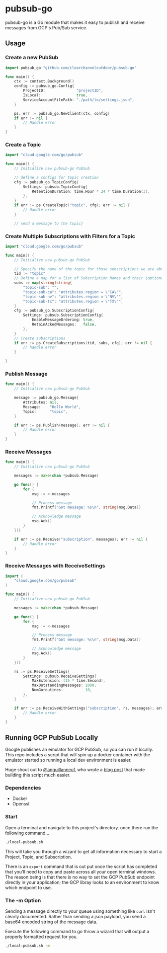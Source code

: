 # pubsub-go

pubsub-go is a Go module that makes it easy to publish and receive messages from GCP's Pub/Sub service.

## Usage

### Create a new PubSub

```go
import pubsub_go "github.com/clearchanneloutdoor/pubsub-go"

func main() {
    ctx := context.Background()
    config := pubsub_go.Config{
        ProjectID:              "projectID",
        IsLocal:                true,
        ServiceAccountFilePath: "./path/to/settings.json",
    }

    ps, err := pubsub_go.NewClient(ctx, config)
    if err != nil {
        // Handle error
    }
}
```

### Create a Topic

```go
import "cloud.google.com/go/pubsub"

func main() {
    // Initialize new pubsub-go PubSub

    // define a configs for topic creation
    cfg := pubsub_go.TopicConfig{
		Settings: pubsub.TopicConfig{
			RetentionDuration: time.Hour * 24 * time.Duration(3),
		},
	}
    if err := ps.CreateTopic("topic", cfg); err != nil {
        // Handle error
    }

    // send a message to the topic}
```

### Create Multiple Subscriptions with Filters for a Topic

```go
import "cloud.google.com/go/pubsub"

func main() {
    // Initialize new pubsub-go PubSub

    // Specify the name of the topic for those subscriptions we are about to create
    tid := "topic"
    // Define a map for a list of Subscription Names and their (optional) filter definitions
    subs := map[string]string{
        "topic-sub": "",
        "topic-sub-ca": "attributes.region = \"CA\"",
        "topic-sub-nv": "attributes.region = \"NV\"",
        "topic-sub-tx": "attributes.region = \"TX\"",
    }
    cfg := pubsub_go.SubscriptionConfig{
		Settings: pubsub.SubscriptionConfig{
			EnableMessageOrdering: true,
			RetainAckedMessages:   false,
		},
	}
    // Create subscriptions
    if err := ps.CreateSubscriptions(tid, subs, cfg); err != nil {
        // handle error
    }

}
```

### Publish Message

```go
func main() {
    // Initialize new pubsub-go PubSub

    message := pubsub_go.Message{
        Attributes: nil,
        Message:    "Hello World",
        Topic:      "topic",
    }

    if err := ps.Publish(message); err != nil {
        // Handle error
    }
}
```

### Receive Messages

```go
func main() {
    // Initialize new pubsub-go PubSub

    messages := make(chan *pubsub.Message)

    go func() {
        for {
            msg := <-messages

            // Process message
            fmt.Printf("Got message: %s\n", string(msg.Data))

            // Acknowledge message
            msg.Ack()
        }
    }()

    if err := ps.Receive("subscription", messages); err != nil {
        // Handle error
    }
}
```
### Receive Messages with ReceiveSettings

```go
import (
	"cloud.google.com/go/pubsub"
)

func main() {
    // Initialize new pubsub-go PubSub

    messages := make(chan *pubsub.Message)

    go func() {
        for {
            msg := <-messages

            // Process message
            fmt.Printf("Got message: %s\n", string(msg.Data))

            // Acknowledge message
            msg.Ack()
        }
    }()

    rs := ps.ReceiveSettings{
		Settings: pubsub.ReceiveSettings{
			MaxExtension: (15 * time.Second),
			MaxOutstandingMessages: 1000,
			NumGoroutines:          10,
		},
	}

    if err := ps.ReceiveWithSettings("subscription", rs, messages); err != nil {
        // Handle error
    }
}
```

## Running GCP PubSub Locally

Google publishes an emulator for GCP PubSub, so you can run it
locally. This repo includes a script that will spin up a docker
container with the emulator started so running a local dev
environment is easier.

Huge shout out to [@anguillanneuf](https://github.com/anguillanneuf), who wrote a [blog post](https://medium.com/google-cloud/things-i-wish-i-knew-about-pub-sub-part-3-b8947b49224b)
that made building this script much easier.

### Dependencies

- Docker
- Openssl

### Start

Open a terminal and navigate to this project's directory. once there
run the following command...

```bash
./local-pubsub.sh
```

This will take you through a wizard to get all information necessary
to start a Project, Topic, and Subscription.

There is an `export` command that is out put once the script has
completed that you'll need to copy and paste across all your open
terminal windows. The reason being is that there is no way to set
the GCP PubSub endpoint directly in your application; the GCP libray
looks to an environment to know which endpoint to use.

### The -m Option

Sending a message directly to your queue using something like `curl`
isn't clearly documented. Rather than sending a json payload, you
send a base64 encoded string of the message data.

Execute the following command to go throw a wizard that will output
a properly formatted request for you.

```bash
./local-pubsub.sh -m
```
